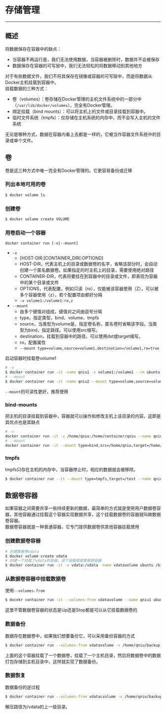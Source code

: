 # 存储管理
---

## 概述
将数据保存在容器中的缺点：

* 当容器不再运行是，我们无法使用数据，当容器被删除时，数据并不会被保存
* 数据保存在容器的可写层中，我们无法轻松的将数据移动到其他地方

对于有些数据文件，我们不将其保存在镜像或容器的可写层中，而是将数据从Docker主机挂载到容器中。  
挂载数据的三种方式：
* 卷（volumes）：卷存储在Docker管理的主机文件系统中的一部分中（`/var/lib/docker/volumes`），完全有Docker管理。
* 绑定挂载（bind mounts）：可以将主机上的文件或目录挂载到容器中。
* 临时文件系统（tmpfs）：仅存储在主机系统的内存中，而不会写入主机的文件系统

无论是哪种方式，数据在容器内看上去都是一样的，它被当作容器文件系统中的目录或单个文件。

## 卷
卷是这三种方式中唯一完全有Docker管理的。它更容易备份或迁移

### 列出本地可用的卷
```sh
$ docker volume ls
```

### 创建卷
```sh
$ docker volume create VOLUME
```

### 用卷启动一个容器
```sh
docker container run [-v|--mount]
```

* `-v`
    * [HOST-DIR:]CONTAINER_DIR[:OPTIOND]
    * HOST-DIR，代表主机上的目录或数据卷的名字，省略该部分时，会自动创建一个匿名数据卷。如果指定的时主机上的目录，需要使用绝对路径
    * CONTAINER-DIR，代表将要挂在到容器中的目录或文件，即表现为容器中的某个目录或文件
    * OPTIONS，代表配置，例如只读（ro），仅能被该容器使用（Z），可以被多个容器使用（z），若个配置项由都好分隔
    * `-v volume1:/volume1:ro,z`
* `--mount`
    * 由多个键值对组成，键值对之间由逗号分隔
    * type，指定类型，bind、volume、tmpfs
    * source，当类型为volume是，指定卷名称，匿名卷时省略该字段。当类型为bind，指定路径。可以使用src缩写。
    * destination，挂载到容器中的路径，可以使用dst或target缩写。
    * ro，配置属性
    * `--mount type=volume,source=volume1,destination=/volume1,ro=true`

启动容器时挂载卷volume1
```sh
# -v
$ docker container run -it -name qniu1 -v volume1:/volume1 --rm ubuntu /bin/bash
# --mount
$ docker container run -it -name qniu2 --mount type=volume,source=volume1,target=/volume1 --rm ubuntu /bin/bash
```

`--mount`的可读性更好，推荐使用

### bind-mounts
把主机的目录挂载到容器中，容器就可以操作和修改主机上该目录的内容。这即是其优点也是其缺点

```sh
# -v
docker container run -it -v /home/qniu:/home/container/qniu --name qniu1 --rm ubuntu /bin/bash
# --mount
docker container run -it --mount type=bind,src=/home/qniu,target=/home/container/qniu --name qniu2 --rm ubuntu /bin/bash
```

### tmpfs
tmpfs只存在主机的内存中，当容器停止时，相应的数据就会被移除。
```sh
$ docker container run --it --mount type=tmpfs,target=/test --name qniu3 --rm ubuntu /bin/bash
```

## 数据卷容器
如果容器之间需要共享一些持续更新的数据，最简单的方式就是使用用户数据卷容器，其他容器通过挂载这个容器实现数据共享，这个挂载数据卷的容器就叫做数据卷容器。  
数据卷容器就是一种普通容器，它专门提供数据卷供其他容器挂载使用

### 创建数据卷容器
```sh
# 创建数据卷vdata
$ docker volume create vdata
# 创建一个挂载了vdata的容器，这个容器就是数据卷容器
$ docker container run -it -v vdata:/vdata -name vdatavolume ubuntu /bin/bash
```

### 从数据卷容器中挂载数据卷
使用`--volumes-from`  
```sh
$ docekr container run -it --volumes-from vdatavolume --name qniu1 ubuntu /bin/bash
```
这里不管数据卷容器的状态是Up还是Stop都是可以从它挂载数据卷的

### 数据备份
数据存在数据卷中，如果我们想要备份它，可以采用备份容器的方式
```sh
$ docker container run --volumes-from vdatavolume -v /home/qniu/backup:/backup ubuntu tar cvf /backup/backup.tar /vdata/
```
上面的这个容器挂载了一个数据卷，挂载了一个主机目录，然后将数据卷中的数据打包存储到主机目录中，这样就实现了数据备份。

### 数据恢复
数据备份的逆过程
```sh
$ docker container run --volumes-from vdatacvolume -v /home/qniu/backup:/backup ubuntu tar xvf /backup/backup.tar -C /
```
解压路径为/vdata的上一级目录。
